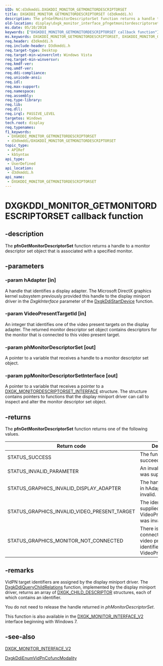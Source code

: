 ```yaml
---
UID: NC:d3dkmddi.DXGKDDI_MONITOR_GETMONITORDESCRIPTORSET
title: DXGKDDI_MONITOR_GETMONITORDESCRIPTORSET (d3dkmddi.h)
description: The pfnGetMonitorDescriptorSet function returns a handle to a monitor descriptor set object that is associated with a specified monitor.
old-location: display\dxgk_monitor_interface_pfngetmonitordescriptorset.htm
ms.date: 05/10/2018
keywords: ["DXGKDDI_MONITOR_GETMONITORDESCRIPTORSET callback function"]
ms.keywords: DXGKDDI_MONITOR_GETMONITORDESCRIPTORSET, DXGKDDI_MONITOR_GETMONITORDESCRIPTORSET callback, VidPnFunctions_3d364729-f0d7-4bba-a71b-08d9c56499d7.xml, d3dkmddi/pfnGetMonitorDescriptorSet, display.dxgk_monitor_interface_pfngetmonitordescriptorset, pfnGetMonitorDescriptorSet, pfnGetMonitorDescriptorSet callback function [Display Devices]
req.header: d3dkmddi.h
req.include-header: D3dkmddi.h
req.target-type: Desktop
req.target-min-winverclnt: Windows Vista
req.target-min-winversvr: 
req.kmdf-ver: 
req.umdf-ver: 
req.ddi-compliance: 
req.unicode-ansi: 
req.idl: 
req.max-support: 
req.namespace: 
req.assembly: 
req.type-library: 
req.lib: 
req.dll: 
req.irql: PASSIVE_LEVEL
targetos: Windows
tech.root: display
req.typenames: 
f1_keywords:
 - DXGKDDI_MONITOR_GETMONITORDESCRIPTORSET
 - d3dkmddi/DXGKDDI_MONITOR_GETMONITORDESCRIPTORSET
topic_type:
 - APIRef
 - kbSyntax
api_type:
 - UserDefined
api_location:
 - d3dkmddi.h
api_name:
 - DXGKDDI_MONITOR_GETMONITORDESCRIPTORSET
---
```


# DXGKDDI_MONITOR_GETMONITORDESCRIPTORSET callback function


## -description

The <b>pfnGetMonitorDescriptorSet</b> function returns a handle to a monitor descriptor set object that is associated with a specified monitor.

## -parameters

### -param hAdapter [in]

A handle that identifies a display adapter. The Microsoft DirectX graphics kernel subsystem previously provided this handle to the display miniport driver in the <i>DxgkInterface</i> parameter of the <a href="/windows-hardware/drivers/ddi/dispmprt/nc-dispmprt-dxgkddi_start_device">DxgkDdiStartDevice</a> function.

### -param VideoPresentTargetId [in]

An integer that identifies one of the video present targets on the display adapter. The returned monitor descriptor set object contains descriptors for the monitor that is connected to this video present target.

### -param phMonitorDescriptorSet [out]

A pointer to a variable that receives a handle to a monitor descriptor set object.

### -param ppMonitorDescriptorSetInterface [out]

A pointer to a variable that receives a pointer to a <a href="/windows-hardware/drivers/ddi/d3dkmddi/ns-d3dkmddi-_dxgk_monitordescriptorset_interface">DXGK_MONITORDESCRIPTORSET_INTERFACE</a> structure. The structure contains pointers to functions that the display miniport driver can call to inspect and alter the monitor descriptor set object.

## -returns

The <b>pfnGetMonitorDescriptorSet</b> function returns one of the following values.

|Return code|Description|
|--- |--- |
|STATUS_SUCCESS|The function succeeded.|
|STATUS_INVALID_PARAMETER|An invalid parameter was supplied.|
|STATUS_GRAPHICS_INVALID_DISPLAY_ADAPTER|The handle supplied in hAdapter was invalid.|
|STATUS_GRAPHICS_INVALID_VIDEO_PRESENT_TARGET|The identifier supplied in VideoPresentTargetId was invalid.|
|STATUS_GRAPHICS_MONITOR_NOT_CONNECTED|There is no monitor connected to the video present target identified by VideoPresentTargetId.|

## -remarks

VidPN target identifiers are assigned by the display miniport driver. The <a href="/windows-hardware/drivers/ddi/dispmprt/nc-dispmprt-dxgkddi_query_child_relations">DxgkDdiQueryChildRelations</a> function, implemented by the display miniport driver, returns an array of <a href="/windows-hardware/drivers/ddi/dispmprt/ns-dispmprt-_dxgk_child_descriptor">DXGK_CHILD_DESCRIPTOR</a> structures, each of which contains an identifier.

You do not need to release the handle returned in <i>phMonitorDescriptorSet</i>.

This function is also available in the <a href="/windows-hardware/drivers/ddi/d3dkmddi/ns-d3dkmddi-_dxgk_monitor_interface_v2">DXGK_MONITOR_INTERFACE_V2</a> interface beginning with Windows 7.

## -see-also

<a href="/windows-hardware/drivers/ddi/d3dkmddi/ns-d3dkmddi-_dxgk_monitor_interface_v2">DXGK_MONITOR_INTERFACE_V2</a>



<a href="/windows-hardware/drivers/ddi/d3dkmddi/nc-d3dkmddi-dxgkddi_enumvidpncofuncmodality">DxgkDdiEnumVidPnCofuncModality</a>

